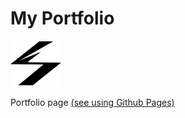 # My Portfolio 
![Logo](img/LOGO-black.png "SCAR web developement logo")

Portfolio page [(see using Github Pages)](https://vmanun.github.io/portfolio/)
